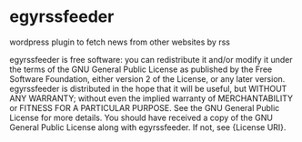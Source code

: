 # egyrssfeeder
wordpress plugin to fetch news from other websites by rss

egyrssfeeder is free software: you can redistribute it and/or modify
it under the terms of the GNU General Public License as published by
the Free Software Foundation, either version 2 of the License, or
any later version.
egyrssfeeder is distributed in the hope that it will be useful,
but WITHOUT ANY WARRANTY; without even the implied warranty of
MERCHANTABILITY or FITNESS FOR A PARTICULAR PURPOSE. See the
GNU General Public License for more details.
You should have received a copy of the GNU General Public License
along with egyrssfeeder. If not, see {License URI}.
